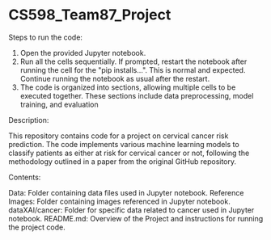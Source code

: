 # CS598_Team87_Project

Steps to run the code:

1. Open the provided Jupyter notebook.
2. Run all the cells sequentially.  If prompted, restart the notebook after running the cell for the "pip installs...".  This is normal and expected.  Continue running the notebook as usual after the restart.
3. The code is organized into sections, allowing multiple cells to be executed together.  These sections include data preprocessing, model training, and evaluation

Description:

This repository contains code for a project on cervical cancer risk prediction.  The code implements various machine learning models to classify patients as either at risk for cervical cancer or not, following the methodology outlined in a paper from the original GitHub repository.

Contents:

Data: Folder containing data files used in Jupyter notebook.
Reference Images: Folder containing images referenced in Jupyter notebook.
dataXAI/cancer: Folder for specific data related to cancer used in Jupyter notebook.
README.md: Overview of the Project and instructions for running the project code.
